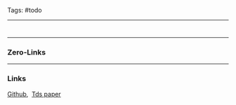 Tags: #todo 
____
#


____
### Zero-Links

____
### Links
[Github](https://github.com/Brett-Kennedy/ikNN/tree/main), 
[Tds paper](https://towardsdatascience.com/interpretable-knn-iknn-33d38402b8fc)